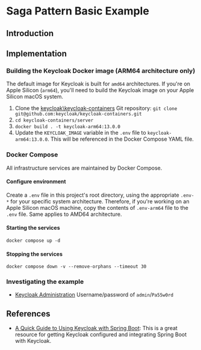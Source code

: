 # Saga Pattern Basic Example

## Introduction


## Implementation

### Building the Keycloak Docker image (ARM64 architecture only)
The default image for Keycloak is built for `amd64` architectures. If you're on Apple Silicon (`arm64`), you'll need to build the Keycloak image on your Apple Silicon macOS system.

1. Clone the [keycloak\keycloak-containers](https://github.com/keycloak/keycloak-containers) Git repository: `git clone git@github.com:keycloak/keycloak-containers.git`
1. `cd keycloak-containers/server`
1. `docker build . -t keycloak-arm64:13.0.0`
1. Update the `KEYCLOAK_IMAGE` variable in the `.env` file to `keycloak-arm64:13.0.0`. This will be referenced in the Docker Compose YAML file.

### Docker Compose

All infrastructure services are maintained by Docker Compose. 

#### Configure environment
Create a `.env` file in this project's root directory, using the appropriate `.env-*` for your specific system architecture. Therefore, if you're working on an Apple Silicon macOS machine, copy the contents of `.env-arm64` file to the `.env` file. Same applies to AMD64 architecture.

#### Starting the services

```shell
docker compose up -d
```

#### Stopping the services

```shell
docker compose down -v --remove-orphans --timeout 30
```

### Investigating the example

- [Keycloak Administration](http://localhost:18080/auth/) Username/password of `admin`/`Pa55w0rd`

## References

- [A Quick Guide to Using Keycloak with Spring Boot](https://www.baeldung.com/spring-boot-keycloak): This is a great resource for getting Keycloak configured and integrating Spring Boot with Keycloak.